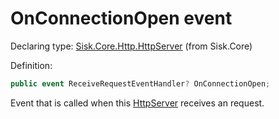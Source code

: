 <!--

Copyrights 2023 Sisk Framework - CypherPotato
Published under MIT license

!!! DO NOT EDIT THIS FILE !!!
This file was generated by a tool in the Sisk package. To edit the information in this documentation,
edit the XML documentation present in the Sisk source code.

-->


# OnConnectionOpen event

Declaring type: [Sisk.Core.Http.HttpServer](/spec/Sisk.Core.Http.HttpServer.md) (from Sisk.Core)


Definition:

```cs
public event ReceiveRequestEventHandler? OnConnectionOpen;
```

Event that is called when this <a href="/spec/Sisk.Core.Http.HttpServer.md">HttpServer</a> receives an request.

